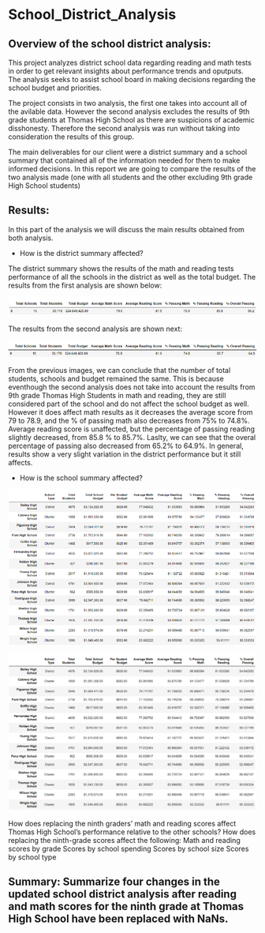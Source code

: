 # School_District_Analysis

## Overview of the school district analysis: 

This project analyzes district school data regarding reading and math tests in order to get relevant insights about performance trends and oputputs. The analysis seeks to assist school board in making decisions regarding the school budget and priorities.

The project consists in two analysis, the first one takes into account all of the avilable data. However the second analysis excludes the results of 9th grade students at Thomas High School as there are suspicions of academic disshonesty. Therefore the second analysis was run without taking into consideration the results of this group.

The main deliverables for our client were a district summary and a school summary that contained all of the information needed for them to make informed decisions. In this report we are going to compare the results of the two analysis made (one with all students and the other excluding 9th grade High School students)



## Results: 

In this part of the analysis we will discuss the main results obtained from both analysis.

* How is the district summary affected?

The district summary shows the results of the math and reading tests performance of all the schools in the district as well as the total budget. 
The results from the first analysis are shown below:

![](Resources/district_summary_original.png)

The results from the second analysis are shown next:

![](Resources/district_summary_modified.png)

From the previous images, we can conclude that the number of total students, schools and budget remained the same. This is because eventhough the second analysis does not take into account the results from 9th grade Thomas High Students in math and reading, they are still considered part of the school and do not affect the school budget as well. However it does affect math results as it decreases the average score from 79 to 78.9, and the % of passing math also decreases from 75% to 74.8%. Average reading score is unaffected, but the percentage of passing reading slightly decreased, from 85.8 % to 85.7%. Laslty, we can see that the overal percentage of passing also decreased from 65.2% to 64.9%.  In general, results show a very slight variation in the district performance but it still affects.


* How is the school summary affected?

![](Resources/school_summary_original.png)

![](Resources/school_summary_modified.png)




How does replacing the ninth graders’ math and reading scores affect Thomas High School’s performance relative to the other schools?
How does replacing the ninth-grade scores affect the following:
Math and reading scores by grade
Scores by school spending
Scores by school size
Scores by school type


## Summary: Summarize four changes in the updated school district analysis after reading and math scores for the ninth grade at Thomas High School have been replaced with NaNs.
